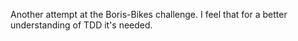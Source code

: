 Another attempt at the Boris-Bikes challenge. I feel that for a better understanding of TDD it's needed.